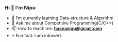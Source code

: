 ### Hi 👋 I'm Nipu


- 🌱 I’m currently learning Data-structure & Algorithm
- 💬 Ask me about Competitive Programming(C/C++)
- 📫 How to reach me: **hasnanipu@gmail.com**
- ⚡ Fun fact: I am introvert.

